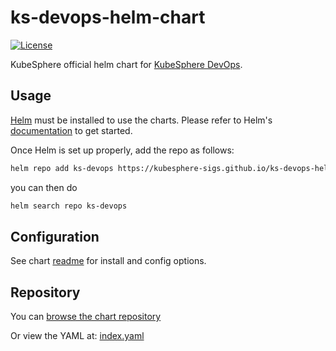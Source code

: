# ks-devops-helm-chart

[![License](https://img.shields.io/badge/License-Apache%202.0-blue.svg)](https://opensource.org/licenses/Apache-2.0)

KubeSphere official helm chart for [KubeSphere DevOps](https://github.com/kubesphere/ks-devops).

## Usage

[Helm](https://helm.sh) must be installed to use the charts.
Please refer to Helm's [documentation](https://helm.sh/docs/) to get started.

Once Helm is set up properly, add the repo as follows:

```bash
helm repo add ks-devops https://kubesphere-sigs.github.io/ks-devops-helm-chart/
```

you can then do

```bash
helm search repo ks-devops
```

## Configuration

See chart [readme](charts/ks-devops/README.md) for install and config options.

## Repository

You can [browse the chart repository](https://kubesphere-sigs.github.io/ks-devops-helm-chart/)

Or view the YAML at: [index.yaml](https://kubesphere-sigs.github.io/ks-devops-helm-chart/index.yaml)

